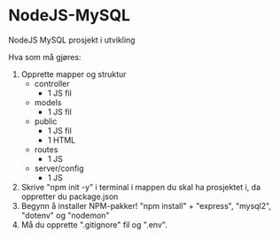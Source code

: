 # NodeJS-MySQL
NodeJS MySQL prosjekt i utvikling

Hva som må gjøres:

1. Opprette mapper og struktur
    - controller
        - 1 JS fil
    - models
        - 1 JS fil
    - public
        - 1 JS fil
        - 1 HTML
    - routes
        - 1 JS
    - server/config
        - 1 JS
2. Skrive "npm init -y" i terminal i mappen du skal ha prosjektet i, da oppretter du package.json
3. Begynn å installer NPM-pakker! "npm install" + "express", "mysql2", "dotenv" og "nodemon"
4. Må du opprette ".gitignore" fil og ".env".
